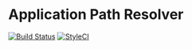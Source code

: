 Application Path Resolver
==================

[![Build Status](https://travis-ci.org/phpactor/app-path-resolver.svg?branch=master)](https://travis-ci.org/phpactor/app-path-resolver)
[![StyleCI](https://styleci.io/repos/<repo-id>/shield)](https://styleci.io/repos/<repo-id>)
